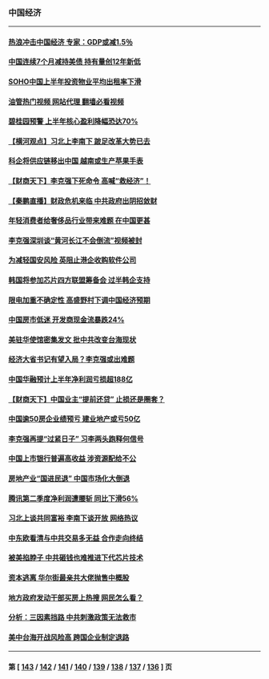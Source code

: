 ### 中国经济
---
#### [热浪冲击中国经济 专家：GDP或减1.5％](../../pages/ncid283/n13805839.md?08191645) 
#### [中国连续7个月减持美债 持有量创12年新低](../../pages/ncid283/n13805844.md?08191645) 
#### [SOHO中国上半年投资物业平均出租率下滑](../../pages/ncid283/n13805833.md?08191645) 
#### [油管热门视频 网站代理 翻墙必看视频](http://209.222.30.114:81/youtube.html?08191645)
#### [碧桂园预警 上半年核心盈利降幅恐达70%](../../pages/ncid283/n13805674.md?08191645) 
#### [【横河观点】习北上李南下 跛足改革大势已去](../../pages/ncid283/n13805568.md?08191645) 
#### [科企将供应链移出中国 越南或生产苹果手表](../../pages/ncid283/n13805458.md?08191645) 
#### [【财商天下】李克强下死命令 高喊“救经济”！](../../pages/ncid283/n13805539.md?08191645) 
#### [【秦鹏直播】财政危机来临 中共政府出阴招敛财](../../pages/ncid283/n13805559.md?08191645) 
#### [年轻消费者给奢侈品行业带来难题 在中国更甚](../../pages/ncid283/n13805446.md?08191645) 
#### [李克强深圳谈“黄河长江不会倒流”视频被封](../../pages/ncid283/n13805089.md?08191645) 
#### [为减轻国安风险 英阻止港企收购软件公司](../../pages/ncid283/n13805405.md?08191645) 
#### [韩国将参加芯片四方联盟筹备会 过半韩企支持](../../pages/ncid283/n13805246.md?08191645) 
#### [限电加重不确定性 高盛野村下调中国经济预期](../../pages/ncid283/n13805099.md?08191645) 
#### [中国房市低迷 开发商现金流暴跌24%](../../pages/ncid283/n13805108.md?08191645) 
#### [美驻华使馆密集发文 批中共改变台海现状](../../pages/ncid283/n13805136.md?08191645) 
#### [经济大省书记有望入局？李克强或出难题](../../pages/ncid283/n13804949.md?08191645) 
#### [中国华融预计上半年净利润亏损超188亿](../../pages/ncid283/n13804756.md?08191645) 
#### [【财商天下】中国业主“提前还贷” 止损还是圈套？](../../pages/ncid283/n13804614.md?08191645) 
#### [中国逾50房企业绩预亏 建业地产或亏50亿](../../pages/ncid283/n13804771.md?08191645) 
#### [李克强再提“过紧日子” 习李两头跑释何信号](../../pages/ncid283/n13804616.md?08191645) 
#### [中国上市银行普遍高收益 涉资源配给不公](../../pages/ncid283/n13804794.md?08191645) 
#### [房地产业“国进民退” 中国市场化大倒退](../../pages/ncid283/n13804783.md?08191645) 
#### [腾讯第二季度净利润遭腰斩 同比下滑56%](../../pages/ncid283/n13804704.md?08191645) 
#### [习北上谈共同富裕 李南下谈开放 网络热议](../../pages/ncid283/n13804645.md?08191645) 
#### [中东欧看清与中共交易多无益 合作走向终结](../../pages/ncid283/n13804541.md?08191645) 
#### [被美掐脖子 中共砸钱也难推进下代芯片技术](../../pages/ncid283/n13804047.md?08191645) 
#### [资本逃离 华尔街最亲共大佬抛售中概股](../../pages/ncid283/n13804155.md?08191645) 
#### [地方政府发动干部买房上热搜 网民怎么看？](../../pages/ncid283/n13804322.md?08191645) 
#### [分析：三因素挡路 中共刺激政策无法救市](../../pages/ncid283/n13804430.md?08191645) 
#### [美中台海开战风险高 跨国企业制定退路](../../pages/ncid283/n13804488.md?08191645) 

---
#### 第 [ [143](./143.md?08191645) / [142](./142.md?08191645) / [141](./141.md?08191645) / [140](./140.md?08191645) / [139](./139.md?08191645) / [138](./138.md?08191645) / [137](./137.md?08191645) / [136](./136.md?08191645) ] 页
